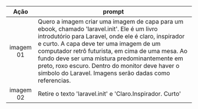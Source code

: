 |   Ação   | prompt                                                                                                                                                                                                                                                                         |
| :------: | ------------------------------------------------------------------------------------------------------------------------------------------------------------------------------------------------------------------------------------------------------------------------------ |
|  imagem 01  | Quero a imagem criar uma imagem de capa para um ebook, chamado 'laravel.init'. Ele é um livro introdutório para Laravel, onde ele é claro, inspirador e curto. A capa deve ter uma imagem de um computador retrô futurista, em cima de uma mesa. Ao fundo deve ser uma mistura predominantemente em preto, roxo escuro. Dentro do monitor deve haver o simbolo do Laravel. Imagens serão dadas como referencias.|
|  imagem 02  | Retire o texto 'laravel.init'  e 'Claro.Inspirador. Curto'|


